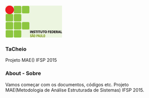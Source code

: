 ![Ta Cheio](/ifsp_logo.png)

### TaCheio

Projeto MAE() IFSP 2015

### About - Sobre

Vamos começar com os documentos, códigos etc.
Projeto MAE(Metodologia de Análise Estruturada de Sistemas) IFSP 2015.
